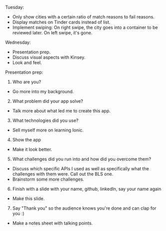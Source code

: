 Tuesday:
  - Only show cities with a certain ratio of match reasons to fail reasons.
  - Display matches on Tinder cards instead of list.
  - Implement swiping: On right swipe, the city goes into a container to be reviewed later. On left swipe, it's gone.

Wednesday:
  - Presentation prep.
  - Discuss visual aspects with Kinsey.
  - Look and feel.

Presentation prep:
1. Who are you?
  - Go more into my background.
2. What problem did your app solve?
  - Talk more about what led me to create this app.
3. What technologies did you use?
  - Sell myself more on learning Ionic.
4. Show the app
  - Make it look better.
5. What challenges did you run into and how did you overcome them?
  - Discuss which specific APIs I used as well as specifically what the challenges with them were. Call out the BLS one.
  - Brainstorm some more challenges.
6. Finish with a slide with your name, github, linkedIn, say your name again
  - Make this slide.
7. Say "Thank you" so the audience knows you're done and can clap for you :)
  - Make a notes sheet with talking points.
